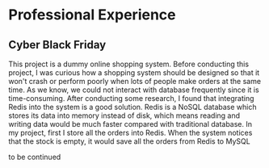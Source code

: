 # Professional Experience

## Cyber Black Friday

This project is a dummy online shopping system. 
Before conducting this project, I was curious how a shopping system should be designed 
so that it won't crash or perform poorly when lots of people make orders at the same time.
As we know, we could not interact with database frequently since it is time-consuming.
After conducting some research, I found that integrating Redis into the system is a good solution. 
Redis is a NoSQL database which stores its data into memory instead of disk, which means reading and writing data would be much faster compared with traditional database.
In my project, first I store all the orders into Redis. 
When the system notices that the stock is empty, it would save all the orders from Redis to MySQL

to be continued